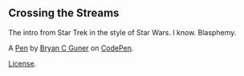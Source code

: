 ## Crossing the Streams

The intro from Star Trek in the style of Star Wars. I know. Blasphemy.

A [Pen](https://codepen.io/bgoonz/pen/YzrJNxK) by [Bryan C Guner](https://codepen.io/bgoonz) on [CodePen](https://codepen.io).

[License](https://codepen.io/bgoonz/pen/YzrJNxK/license).
